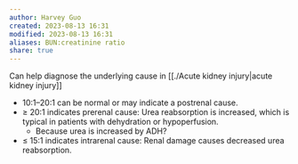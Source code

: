 ```yaml
---
author: Harvey Guo
created: 2023-08-13 16:31
modified: 2023-08-13 16:31
aliases: BUN:creatinine ratio
share: true
---
```



Can help diagnose the underlying cause in [[./Acute kidney injury|acute kidney injury]]
- 10:1–20:1 can be normal or may indicate a postrenal cause.
- ≥ 20:1 indicates prerenal cause: Urea reabsorption is increased, which is typical in patients with dehydration or hypoperfusion. 
	- Because urea is increased by ADH?
- ≤ 15:1 indicates intrarenal cause: Renal damage causes decreased urea reabsorption.